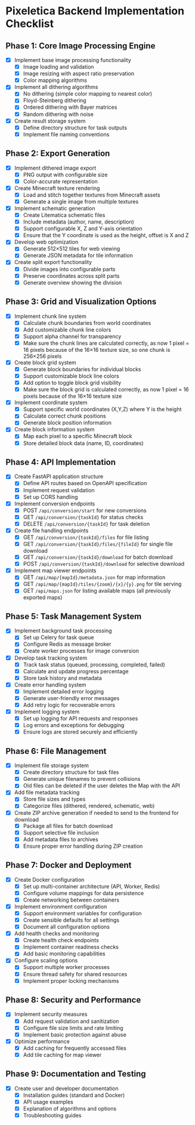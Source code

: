# Pixeletica Backend Implementation Checklist

## Phase 1: Core Image Processing Engine

- [X] Implement base image processing functionality
  - [X] Image loading and validation
  - [X] Image resizing with aspect ratio preservation
  - [X] Color mapping algorithms
- [X] Implement all dithering algorithms
  - [X] No dithering (simple color mapping to nearest color)
  - [X] Floyd-Steinberg dithering
  - [X] Ordered dithering with Bayer matrices
  - [X] Random dithering with noise
- [X] Create result storage system
  - [X] Define directory structure for task outputs
  - [X] Implement file naming conventions

## Phase 2: Export Generation

- [X] Implement dithered image export
  - [X] PNG output with configurable size
  - [X] Color-accurate representation
- [X] Create Minecraft texture rendering
  - [X] Load and stitch together textures from Minecraft assets
  - [X] Generate a single image from multiple textures
- [X] Implement schematic generation
  - [X] Create Litematica schematic files
  - [X] Include metadata (author, name, description)
  - [X] Support configurable X, Z and Y-axis orientation
  - [X] Ensure that the Y coordinate is used as the height, offset is X and Z
- [X] Develop web optimization
  - [X] Generate 512×512 tiles for web viewing
  - [X] Generate JSON metadata for tile information
- [X] Create split export functionality
  - [X] Divide images into configurable parts
  - [X] Preserve coordinates across split parts
  - [X] Generate overview showing the division

## Phase 3: Grid and Visualization Options

- [X] Implement chunk line system
  - [X] Calculate chunk boundaries from world coordinates
  - [X] Add customizable chunk line colors
  - [X] Support alpha channel for transparency
  - [X] Make sure the chunk lines are calculated correctly, as now 1 pixel = 16 pixels because of the 16×16 texture size, so one chunk is 256×256 pixels
- [X] Create block grid system
  - [X] Generate block boundaries for individual blocks
  - [X] Support customizable block line colors
  - [X] Add option to toggle block grid visibility
  - [X] Make sure the block grid is calculated correctly, as now 1 pixel = 16 pixels because of the 16×16 texture size
- [X] Implement coordinate system
  - [X] Support specific world coordinates (X,Y,Z) where Y is the height
  - [X] Calculate correct chunk positions
  - [X] Generate block position information
- [X] Create block information system
  - [X] Map each pixel to a specific Minecraft block
  - [X] Store detailed block data (name, ID, coordinates)

## Phase 4: API Implementation

- [X] Create FastAPI application structure
  - [X] Define API routes based on OpenAPI specification
  - [X] Implement request validation
  - [X] Set up CORS handling
- [X] Implement conversion endpoints
  - [X] POST `/api/conversion/start` for new conversions
  - [X] GET `/api/conversion/{taskId}` for status checks
  - [X] DELETE `/api/conversion/{taskId}` for task deletion
- [X] Create file handling endpoints
  - [X] GET `/api/conversion/{taskId}/files` for file listing
  - [X] GET `/api/conversion/{taskId}/files/{fileId}` for single file download
  - [X] GET `/api/conversion/{taskId}/download` for batch download
  - [X] POST `/api/conversion/{taskId}/download` for selective download
- [X] Implement map viewer endpoints
  - [X] GET `/api/map/{mapId}/metadata.json` for map information
  - [X] GET `/api/map/{mapId}/tiles/{zoom}/{x}/{y}.png` for tile serving
  - [X] GET `/api/maps.json` for listing available maps (all previously exported maps)

## Phase 5: Task Management System

- [X] Implement background task processing
  - [X] Set up Celery for task queue
  - [X] Configure Redis as message broker
  - [X] Create worker processes for image conversion
- [X] Develop task tracking system
  - [X] Track task status (queued, processing, completed, failed)
  - [X] Calculate and update progress percentage
  - [X] Store task history and metadata
- [X] Create error handling system
  - [X] Implement detailed error logging
  - [X] Generate user-friendly error messages
  - [X] Add retry logic for recoverable errors
- [X] Implement logging system
  - [X] Set up logging for API requests and responses
  - [X] Log errors and exceptions for debugging
  - [X] Ensure logs are stored securely and efficiently

## Phase 6: File Management

- [X] Implement file storage system
  - [X] Create directory structure for task files
  - [X] Generate unique filenames to prevent collisions
  - [X] Old files can be deleted if the user deletes the Map with the API
- [X] Add file metadata tracking
  - [X] Store file sizes and types
  - [X] Categorize files (dithered, rendered, schematic, web)
- [X] Create ZIP archive generation if needed to send to the frontend for download
  - [X] Package all files for batch download
  - [X] Support selective file inclusion
  - [X] Add metadata files to archives
  - [X] Ensure proper error handling during ZIP creation

## Phase 7: Docker and Deployment

- [X] Create Docker configuration
  - [X] Set up multi-container architecture (API, Worker, Redis)
  - [X] Configure volume mappings for data persistence
  - [X] Create networking between containers
- [X] Implement environment configuration
  - [X] Support environment variables for configuration
  - [X] Create sensible defaults for all settings
  - [X] Document all configuration options
- [X] Add health checks and monitoring
  - [X] Create health check endpoints
  - [X] Implement container readiness checks
  - [X] Add basic monitoring capabilities
- [X] Configure scaling options
  - [X] Support multiple worker processes
  - [X] Ensure thread safety for shared resources
  - [X] Implement proper locking mechanisms

## Phase 8: Security and Performance

- [X] Implement security measures
  - [X] Add request validation and sanitization
  - [X] Configure file size limits and rate limiting
  - [X] Implement basic protection against abuse
- [X] Optimize performance
  - [X] Add caching for frequently accessed files
  - [X] Add tile caching for map viewer

## Phase 9: Documentation and Testing

- [X] Create user and developer documentation
  - [X] Installation guides (standard and Docker)
  - [X] API usage examples
  - [X] Explanation of algorithms and options
  - [X] Troubleshooting guides
